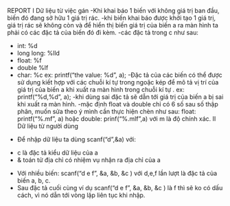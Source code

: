 REPORT
I Dữ liệu từ việc gán
-Khi khai báo 1 biến với không giá trị ban đầu, biến đó đang sở hữu 1 giá trị rác. 
-khi biến khai báo được khởi tạo 1 giá trị, giá trị rác sẽ không còn và để hiển thị biến giá trị của biến a ra màn hình ta phải có các đặc tả của biến đó đi kèm.
-các đặc tả trong c như sau:
+ int: %d 
+ long long: %lld
+ float: %f
+ double %lf
+ char: %c
ex: printf(“the value: %d”, a);
-Đặc tả của các biến có thể được sử dụng kiết hợp với các chuỗi kí tự trong ngoặc kép để mô tả vị trí của giá trị của biến a khi xuất ra màn hình trong chuỗi kí tự .
ex: printf(“%d,%d”, a);
-khi dùng sai đặc tả sẽ dẫn tới giá trị của biến a bị sai khi xuất ra màn hình.
-mặc định float và double chỉ có 6 số sau số thập phân, muốn sửa theo ý mình cần thực hiện chèn như sau: float: printf(“%.mf”, a) hoặc double: prinf(“%.mlf”,a) với m là độ chính xác. 
II Dữ liệu từ người dùng
- Để nhập dữ liệu ta dùng scanf(“d”,&a) với:
+ c là đặc tả kiểu dữ liệu của a
+ & toán tử địa chỉ có nhiệm vụ nhận ra địa chỉ của a
- Với nhiều biến: scanf(“d e f”, &a, &b, &c ) với d,e,f lần lượt là đặc tả của biến a, b, c. 
- Sau đặc tả cuối cùng ví dụ scanf(“d e f”, &a, &b, &c ) là f thì sẽ ko có dấu cách, vì nó dẫn tới vòng lặp liên tục khi nhập. 


